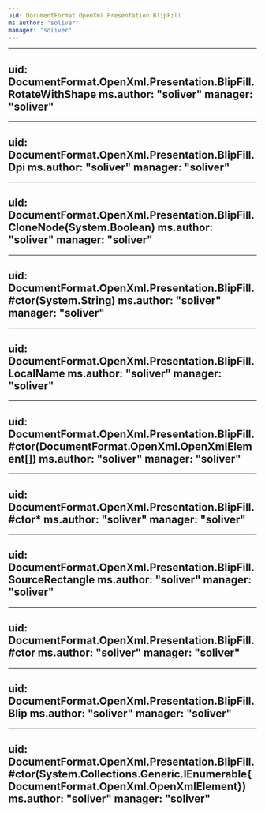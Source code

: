 ```yaml
---
uid: DocumentFormat.OpenXml.Presentation.BlipFill
ms.author: "soliver"
manager: "soliver"
---
```


---
uid: DocumentFormat.OpenXml.Presentation.BlipFill.RotateWithShape
ms.author: "soliver"
manager: "soliver"
---

---
uid: DocumentFormat.OpenXml.Presentation.BlipFill.Dpi
ms.author: "soliver"
manager: "soliver"
---

---
uid: DocumentFormat.OpenXml.Presentation.BlipFill.CloneNode(System.Boolean)
ms.author: "soliver"
manager: "soliver"
---

---
uid: DocumentFormat.OpenXml.Presentation.BlipFill.#ctor(System.String)
ms.author: "soliver"
manager: "soliver"
---

---
uid: DocumentFormat.OpenXml.Presentation.BlipFill.LocalName
ms.author: "soliver"
manager: "soliver"
---

---
uid: DocumentFormat.OpenXml.Presentation.BlipFill.#ctor(DocumentFormat.OpenXml.OpenXmlElement[])
ms.author: "soliver"
manager: "soliver"
---

---
uid: DocumentFormat.OpenXml.Presentation.BlipFill.#ctor*
ms.author: "soliver"
manager: "soliver"
---

---
uid: DocumentFormat.OpenXml.Presentation.BlipFill.SourceRectangle
ms.author: "soliver"
manager: "soliver"
---

---
uid: DocumentFormat.OpenXml.Presentation.BlipFill.#ctor
ms.author: "soliver"
manager: "soliver"
---

---
uid: DocumentFormat.OpenXml.Presentation.BlipFill.Blip
ms.author: "soliver"
manager: "soliver"
---

---
uid: DocumentFormat.OpenXml.Presentation.BlipFill.#ctor(System.Collections.Generic.IEnumerable{DocumentFormat.OpenXml.OpenXmlElement})
ms.author: "soliver"
manager: "soliver"
---
